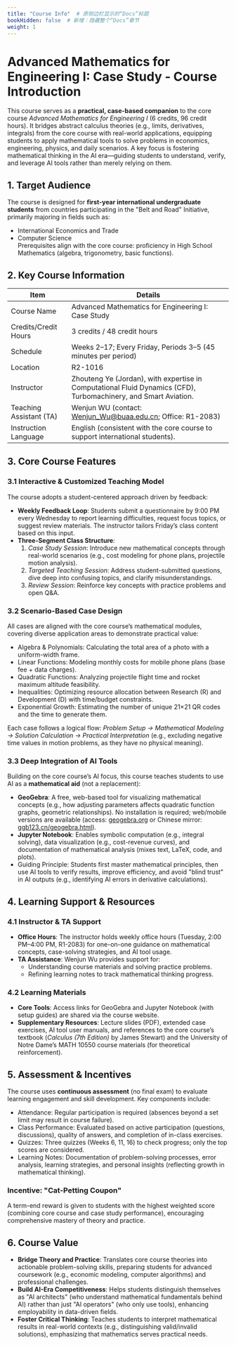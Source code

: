 ```yaml
---
title: "Course Info"  # 原侧边栏显示的“Docs”标题
bookHidden: false  # 新增：隐藏整个“Docs”章节
weight: 1
---
```


# Advanced Mathematics for Engineering I: Case Study - Course Introduction  
This course serves as a **practical, case-based companion** to the core course *Advanced Mathematics for Engineering I* (6 credits, 96 credit hours). It bridges abstract calculus theories (e.g., limits, derivatives, integrals) from the core course with real-world applications, equipping students to apply mathematical tools to solve problems in economics, engineering, physics, and daily scenarios. A key focus is fostering mathematical thinking in the AI era—guiding students to understand, verify, and leverage AI tools rather than merely relying on them.  


## 1. Target Audience  
The course is designed for **first-year international undergraduate students** from countries participating in the "Belt and Road" Initiative, primarily majoring in fields such as:  
- International Economics and Trade  
- Computer Science  
Prerequisites align with the core course: proficiency in High School Mathematics (algebra, trigonometry, basic functions).  


## 2. Key Course Information  
| Item                | Details                                                                 |
|---------------------|-------------------------------------------------------------------------|
| Course Name         | Advanced Mathematics for Engineering I: Case Study                     |
| Credits/Credit Hours| 3 credits / 48 credit hours                                            |
| Schedule            | Weeks 2–17; Every Friday, Periods 3–5 (45 minutes per period)          |
| Location            | R2-1016                                                                |
| Instructor          | Zhouteng Ye (Jordan), with expertise in Computational Fluid Dynamics (CFD), Turbomachinery, and Smart Aviation. |
| Teaching Assistant (TA) | Wenjun WU (contact: Wenjun_Wu@buaa.edu.cn; Office: R1-2083)            |
| Instruction Language| English (consistent with the core course to support international students). |


## 3. Core Course Features  
### 3.1 Interactive & Customized Teaching Model  
The course adopts a student-centered approach driven by feedback:  
- **Weekly Feedback Loop**: Students submit a questionnaire by 9:00 PM every Wednesday to report learning difficulties, request focus topics, or suggest review materials. The instructor tailors Friday’s class content based on this input.  
- **Three-Segment Class Structure**:  
  1. *Case Study Session*: Introduce new mathematical concepts through real-world scenarios (e.g., cost modeling for phone plans, projectile motion analysis).  
  2. *Targeted Teaching Session*: Address student-submitted questions, dive deep into confusing topics, and clarify misunderstandings.  
  3. *Review Session*: Reinforce key concepts with practice problems and open Q&A.  


### 3.2 Scenario-Based Case Design  
All cases are aligned with the core course’s mathematical modules, covering diverse application areas to demonstrate practical value:  
- Algebra & Polynomials: Calculating the total area of a photo with a uniform-width frame.  
- Linear Functions: Modeling monthly costs for mobile phone plans (base fee + data charges).  
- Quadratic Functions: Analyzing projectile flight time and rocket maximum altitude feasibility.  
- Inequalities: Optimizing resource allocation between Research (R) and Development (D) with time/budget constraints.  
- Exponential Growth: Estimating the number of unique 21×21 QR codes and the time to generate them.  

Each case follows a logical flow: *Problem Setup → Mathematical Modeling → Solution Calculation → Practical Interpretation* (e.g., excluding negative time values in motion problems, as they have no physical meaning).  


### 3.3 Deep Integration of AI Tools  
Building on the core course’s AI focus, this course teaches students to use AI as a **mathematical aid** (not a replacement):  
- **GeoGebra**: A free, web-based tool for visualizing mathematical concepts (e.g., how adjusting parameters affects quadratic function graphs, geometric relationships). No installation is required; web/mobile versions are available (access: [geogebra.org](https://geogebra.org) or Chinese mirror: [ggb123.cn/geogebra.html](https://www.ggb123.cn/geogebra.html)).  
- **Jupyter Notebook**: Enables symbolic computation (e.g., integral solving), data visualization (e.g., cost-revenue curves), and documentation of mathematical analysis (mixes text, LaTeX, code, and plots).  
- Guiding Principle: Students first master mathematical principles, then use AI tools to verify results, improve efficiency, and avoid "blind trust" in AI outputs (e.g., identifying AI errors in derivative calculations).  


## 4. Learning Support & Resources  
### 4.1 Instructor & TA Support  
- **Office Hours**: The instructor holds weekly office hours (Tuesday, 2:00 PM–4:00 PM, R1-2083) for one-on-one guidance on mathematical concepts, case-solving strategies, and AI tool usage.  
- **TA Assistance**: Wenjun Wu provides support for:  
  - Understanding course materials and solving practice problems.  
  - Refining learning notes to track mathematical thinking progress.  


### 4.2 Learning Materials  
- **Core Tools**: Access links for GeoGebra and Jupyter Notebook (with setup guides) are shared via the course website.  
- **Supplementary Resources**: Lecture slides (PDF), extended case exercises, AI tool user manuals, and references to the core course’s textbook (*Calculus (7th Edition)* by James Stewart) and the University of Notre Dame’s MATH 10550 course materials (for theoretical reinforcement).  


## 5. Assessment & Incentives  
The course uses **continuous assessment** (no final exam) to evaluate learning engagement and skill development. Key components include:  
- Attendance: Regular participation is required (absences beyond a set limit may result in course failure).  
- Class Performance: Evaluated based on active participation (questions, discussions), quality of answers, and completion of in-class exercises.  
- Quizzes: Three quizzes (Weeks 6, 11, 16) to check progress; only the top scores are considered.  
- Learning Notes: Documentation of problem-solving processes, error analysis, learning strategies, and personal insights (reflecting growth in mathematical thinking).  

### Incentive: "Cat-Petting Coupon"  
A term-end reward is given to students with the highest weighted score (combining core course and case study performance), encouraging comprehensive mastery of theory and practice.  


## 6. Course Value  
- **Bridge Theory and Practice**: Translates core course theories into actionable problem-solving skills, preparing students for advanced coursework (e.g., economic modeling, computer algorithms) and professional challenges.  
- **Build AI-Era Competitiveness**: Helps students distinguish themselves as "AI architects" (who understand mathematical fundamentals behind AI) rather than just "AI operators" (who only use tools), enhancing employability in data-driven fields.  
- **Foster Critical Thinking**: Teaches students to interpret mathematical results in real-world contexts (e.g., distinguishing valid/invalid solutions), emphasizing that mathematics serves practical needs.
